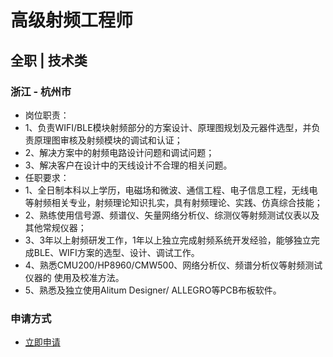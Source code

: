 
# 高级射频工程师
## 全职  |  技术类
### 浙江 - 杭州市

- 岗位职责：
- 1、负责WIFI/BLE模块射频部分的方案设计、原理图规划及元器件选型，并负责原理图审核及射频模块的调试和认证；
- 2、解决方案中的射频电路设计问题和调试问题；
- 3、解决客户在设计中的天线设计不合理的相关问题。
- 任职要求：
- 1、全日制本科以上学历，电磁场和微波、通信工程、电子信息工程，无线电等射频相关专业，射频理论知识扎实，具有射频理论、实践、仿真综合技能；
- 2、熟练使用信号源、频谱仪、矢量网络分析仪、综测仪等射频测试仪表以及其他常规仪器；
- 3、3年以上射频研发工作，1年以上独立完成射频系统开发经验，能够独立完成BLE、WIFI方案的选型、设计、调试工作。&nbsp;
- 4、熟悉CMU200/HP8960/CMW500、网络分析仪、频谱分析仪等射频测试仪器的 使用及校准方法。
- 5、熟悉及独立使用Alitum Designer/ ALLEGRO等PCB布板软件。
### 申请方式
- <a href="mailto:hr@tuya.com" title=yourName-高级射频工程师>立即申请</a>